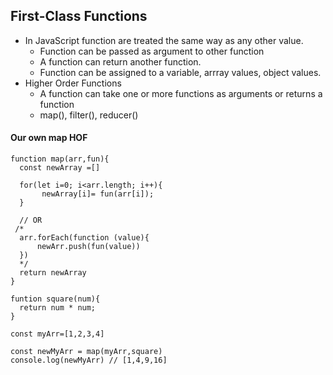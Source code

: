 ## First-Class Functions

* In JavaScript function are treated the same way as any other value.
  - Function can be passed as argument to other function
  - A function can return another function.
  - Function can be assigned to a variable, arrray values, object values.
* Higher Order Functions
  - A function can take one or more functions as arguments or returns a function
  - map(), filter(), reducer()


#### Our own map HOF

```
function map(arr,fun){
  const newArray =[]
  
  for(let i=0; i<arr.length; i++){
       newArray[i]= fun(arr[i]);   
  }
  
  // OR
 /* 
  arr.forEach(function (value){
      newArr.push(fun(value))
  })
  */
  return newArray
}

funtion square(num){
  return num * num;
}

const myArr=[1,2,3,4]

const newMyArr = map(myArr,square)
console.log(newMyArr) // [1,4,9,16]

```
